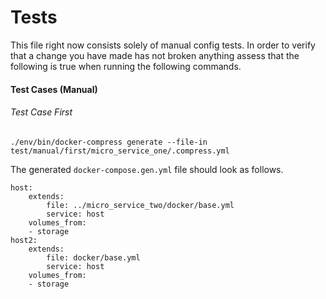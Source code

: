 # Tests

This file right now consists solely of manual config tests. In order to verify that a change you have made has not broken anything assess that the following is true when running the following commands.

#### Test Cases (Manual)

###### Test Case First


    ./env/bin/docker-compress generate --file-in test/manual/first/micro_service_one/.compress.yml

The generated `docker-compose.gen.yml` file should look as follows.

    host:
        extends:
            file: ../micro_service_two/docker/base.yml
            service: host
        volumes_from:
        - storage
    host2:
        extends:
            file: docker/base.yml
            service: host
        volumes_from:
        - storage
